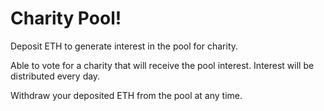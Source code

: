 # Charity Pool!

Deposit ETH to generate interest in the pool for charity.

Able to vote for a charity that will receive the pool interest. Interest will be distributed every day.

Withdraw your deposited ETH from the pool at any time.


